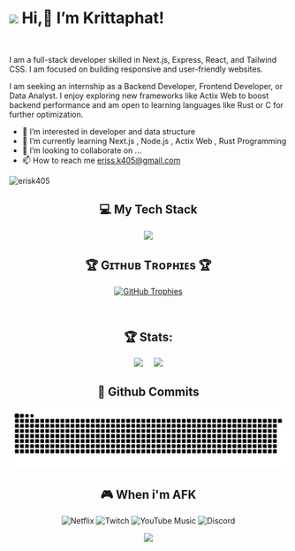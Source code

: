 # <img src="https://emojis.slackmojis.com/emojis/images/1531849430/4246/blob-sunglasses.gif?1531849430" width="30"/> Hi,👋 I’m Krittaphat! 
<br /> 
<p align="left"> I am a full-stack developer skilled in Next.js, Express, React, and Tailwind CSS. I am focused on building responsive and user-friendly websites.</p>

<p align="left">I am seeking an internship as a Backend Developer, Frontend Developer, or Data Analyst. I enjoy exploring new frameworks like Actix Web to boost backend performance and am open to learning languages like Rust or C for further optimization.</p>

- 👀 I’m interested in developer and data structure
- 🌱 I’m currently learning Next.js , Node.js , Actix Web , Rust Programming
- 💞️ I’m looking to collaborate on ... 
- 📫 How to reach me eriss.k405@gmail.com

<p align="left">
  <img src="https://komarev.com/ghpvc/?username=erisk405&label=Profile%20views&color=770677&style=for-the-badge&logo=star" alt="erisk405" style="padding-right:20px;" />
</p>

<div align="center">
  <h2>💻 My Tech Stack</h2>
</div>

<p align="center">
  <a href="https://skillicons.dev">
    <img src="https://skillicons.dev/icons?i=c,py,rust,html,css,tailwind,js,ts,nextjs,react,express,nodejs,postgres,prisma,postman" />
  </a>
</p>

<!--Trophies Section-->   
<h2 align="center">🏆 Gɪᴛʜᴜʙ Tʀᴏᴘʜɪᴇs 🏆</h2>
<p align="center">
  <a href="https://github.com/Kiran1689/github-profile-trophy">
    <img src="https://github-profile-trophy.vercel.app/?username=erisk405&amp;row=2&amp;column=6&amp;margin-w=20&amp;margin-h=20" alt="GitHub Trophies">
  </a>
</p>
<br>

<div align="center">
  <h2>🏆 Stats:</h2>
  <p align="center">
  <img height="165" src="https://github-readme-stats.vercel.app/api?username=erisk405&show_icons=true&theme=dark" />
  &nbsp;&nbsp;&nbsp;
  <img height="165" src="https://github-readme-stats.vercel.app/api/top-langs/?username=erisk405&layout=compact&theme=dark" />
</p>
</div>

<div align="center">
  <h2>🚀 Github Commits</h2>
  <img src="https://github.com/erisk405/erisk405/blob/output/github-contribution-grid-snake.svg" alt="GitHub Contribution Grid Snake Animation"/>
</div>



<div align="center">
  <h2>🎮 When i'm AFK</h2>
  
  ![Netflix](https://img.shields.io/badge/Netflix-E50914?style=for-the-badge&logo=netflix&logoColor=white)
  ![Twitch](https://img.shields.io/badge/Twitch-9347FF?style=for-the-badge&logo=twitch&logoColor=white)
  ![YouTube Music](https://img.shields.io/badge/YouTube_Music-FF0000?style=for-the-badge&logo=youtube-music&logoColor=white)
  ![Discord](https://img.shields.io/badge/Discord-%235865F2.svg?style=for-the-badge&logo=discord&logoColor=white)
</div>


<!--Footer--> 
<p align="center">
  <img src="https://capsule-render.vercel.app/api?type=waving&color=gradient&height=65&section=footer"/>
</p>

<!---
erisk405/erisk405 is a ✨ special ✨ repository because its `README.md` (this file) appears on your GitHub profile.
You can click the Preview link to take a look at your changes.
--->
